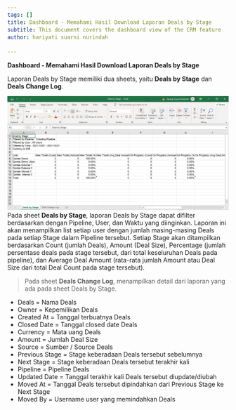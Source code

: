 ```yaml
---
tags: []
title: Dashboard - Memahami Hasil Download Laporan Deals by Stage
subtitle: This document covers the dashboard view of the CRM feature
author: hariyati suarni nurindah

---
```

**Dashboard - Memahami Hasil Download Laporan Deals by Stage**

Laporan Deals by Stage memiliki dua sheets, yaitu **Deals by Stage** dan **Deals Change Log**.

![](/uploads/source2.PNG)Pada sheet **Deals by Stage**, laporan Deals by Stage dapat difilter berdasarkan dengan Pipeline, User, dan Waktu yang diinginkan. Laporan ini akan menampilkan list setiap user dengan jumlah masing-masing Deals pada setiap Stage dalam Pipeline tersebut. Setiap Stage akan ditampilkan berdasarkan Count (jumlah Deals), Amount (Deal Size), Percentage (jumlah persentase deals pada stage tersebut, dari total keseluruhan Deals pada pipeline), dan Average Deal Amount (rata-rata jumlah Amount atau Deal Size dari total Deal Count pada stage tersebut).

> Pada sheet **Deals Change Log**, menampilkan detail dari laporan yang ada pada sheet Deals by Stage.

* Deals = Nama Deals
* Owner = Kepemilikan Deals
* Created At = Tanggal terbuatnya Deals
* Closed Date = Tanggal closed date Deals
* Currency = Mata uang Deals
* Amount = Jumlah Deal Size
* Source = Sumber / Source Deals
* Previous Stage = Stage keberadaan Deals tersebut sebelumnya
* Next Stage = Stage keberadaan Deals tersebut terakhir kali
* Pipeline = Pipeline Deals
* Updated Date = Tanggal terakhir kali Deals tersebut diupdate/diubah
* Moved At = Tanggal Deals tersebut dipindahkan dari Previous Stage ke Next Stage
* Moved By = Username user yang memindahkan Deals